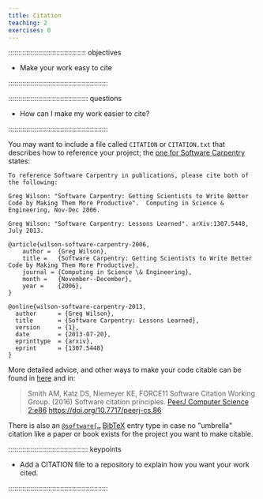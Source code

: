```yaml
---
title: Citation
teaching: 2
exercises: 0
---
```


::::::::::::::::::::::::::::::::::::::: objectives

- Make your work easy to cite

::::::::::::::::::::::::::::::::::::::::::::::::::

:::::::::::::::::::::::::::::::::::::::: questions

- How can I make my work easier to cite?

::::::::::::::::::::::::::::::::::::::::::::::::::

You may want to include a file called `CITATION` or `CITATION.txt`
that describes how to reference your project;
the [one for Software
Carpentry](https://github.com/swcarpentry/website/blob/gh-pages/CITATION)
states:

```source
To reference Software Carpentry in publications, please cite both of the following:

Greg Wilson: "Software Carpentry: Getting Scientists to Write Better
Code by Making Them More Productive".  Computing in Science &
Engineering, Nov-Dec 2006.

Greg Wilson: "Software Carpentry: Lessons Learned". arXiv:1307.5448,
July 2013.

@article{wilson-software-carpentry-2006,
    author =  {Greg Wilson},
    title =   {Software Carpentry: Getting Scientists to Write Better Code by Making Them More Productive},
    journal = {Computing in Science \& Engineering},
    month =   {November--December},
    year =    {2006},
}

@online{wilson-software-carpentry-2013,
  author      = {Greg Wilson},
  title       = {Software Carpentry: Lessons Learned},
  version     = {1},
  date        = {2013-07-20},
  eprinttype  = {arxiv},
  eprint      = {1307.5448}
}
```

More detailed advice, and other ways to make your code citable  can be found in
[here](https://www.software.ac.uk/how-cite-and-describe-software) and in:

> Smith AM, Katz DS, Niemeyer KE, FORCE11 Software Citation Working Group.
> (2016) Software citation principles. [PeerJ Computer Science 2:e86](https://peerj.com/articles/cs-86/) <https://doi.org/10.7717/peerj-cs.86>

There is also an [`@software{…`](https://www.google.de/search?q=git+citation+%22%40software%7B%22)
[BibTeX](https://www.ctan.org/pkg/bibtex) entry type in case
no "umbrella" citation like a paper or book exists for the project you want to
make citable.

:::::::::::::::::::::::::::::::::::::::: keypoints

- Add a CITATION file to a repository to explain how you want your work cited.

::::::::::::::::::::::::::::::::::::::::::::::::::


